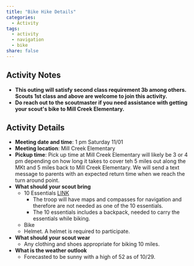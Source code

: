 ```yaml
---
title: "Bike Hike Details"
categories:
  - Activity
tags:
  - activity
  - navigation
  - bike
share: false
---
```


## Activity Notes

* **This outing will satisfy second class requirement 3b among others. Scouts 1st class and above are welcome to join this activity.**
* **Do reach out to the scoutmaster if you need assistance with getting your scout's bike to Mill Creek Elementary.**


## Activity Details

* **Meeting date and time**: 1 pm Saturday 11/01
* **Meeting location**: Mill Creek Elementary
* **Pickup time**: Pick up time at Mill Creek Elementary will likely be 3 or 4 pm depending on how long it takes to cover teh 5 miles out along the MKt and 5 miles back to Mill Creek Elementary.  We will send a text message to parents with an expected return time when we reach the turn around point. 
* **What should your scout bring**
    * 10 Essentials [LINK](/Troop-60/ten-essentials/)
        * The troop will have maps and compasses for navigation and therefore are not needed as one of the 10 essentials.        
        * The 10 essentials includes a backpack, needed to carry the essentials while biking. 
    * Bike
    * Helmet. A helmet is required to participate. 
* **What should your scout wear**
    * Any clothing and shoes appropriate for biking 10 miles. 
* **What is the weather outlook**
    * Forecasted to be sunny with a high of 52 as of 10/29. 
